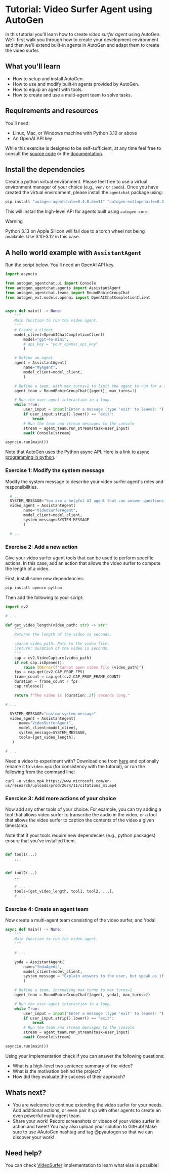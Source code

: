 # Tutorial: Video Surfer Agent using AutoGen

In this tutorial you'll learn how to create _video surfer agent_ using AutoGen.
We'll first walk you through how to create your development environment and then we'll extend
built-in agents in AutoGen and adapt them to create the video surfer.

## What you'll learn

- How to setup and install AutoGen.
- How to use and modify built-in agents provided by AutoGen.
- How to equip an agent with tools.
- How to create and use a multi-agent team to solve tasks.

## Requirements and resources

You'll need:

- Linux, Mac, or Windows machine with Python 3.10 or above
- An OpenAI API key

While this exercise is designed to be self-sufficient, at any time feel free to consult the [source code](https://aka.ms/autogen-gh) or the [documentation](https://microsoft.github.io/autogen/dev/).

## Install the dependencies

Create a python virtual environment. Please feel free to use a virtual environment manager of your choice (e.g., `venv` or `conda`). Once you have created the virtual environment, please install the `agentchat` package using:

```bash
pip install "autogen-agentchat==0.4.0.dev11" "autogen-ext[openai]==0.4.0.dev11"
```

This will install the high-level API for agents built using `autogen-core`.

> [!WARNING]  
> Python 3.13 on Apple Silicon will fail due to a torch wheel not being available. Use 3.10-3.12 in this case. 

## A hello world example with `AssistantAgent`

Run the script below. You'll need an OpenAI API key.

```python
import asyncio

from autogen_agentchat.ui import Console
from autogen_agentchat.agents import AssistantAgent
from autogen_agentchat.teams import RoundRobinGroupChat
from autogen_ext.models.openai import OpenAIChatCompletionClient


async def main() -> None:
    """
    Main function to run the video agent.
    """
    # Create a client
    model_client=OpenAIChatCompletionClient(
        model="gpt-4o-mini",
        # api_key = "your_openai_api_key"
        )

    # Define an agent
    agent = AssistantAgent(
        name="MyAgent",
        model_client=model_client,
        )

    # Define a team, with max_turns=1 to limit the agent to run for a single turn.
    agent_team = RoundRobinGroupChat([agent], max_turns=1)

    # Run the user-agent interaction in a loop.
    while True:
        user_input = input("Enter a message (type 'exit' to leave): ")
        if user_input.strip().lower() == "exit":
            break
        # Run the team and stream messages to the console
        stream = agent_team.run_stream(task=user_input)
        await Console(stream)

asyncio.run(main())
```

Note that AutoGen uses the Python async API. Here is a link to [async programming in python](https://docs.python.org/3/library/asyncio.html).

### Exercise 1: Modify the system message

Modify the system message to describe your video surfer agent's roles and responsibilities.

```python
  # ...
  SYSTEM_MESSAGE="You are a helpful AI agent that can answer questions about video files."
  video_agent = AssistantAgent(
        name="VideoSurferAgent",
        model_client=model_client,
        system_message=SYSTEM_MESSAGE
        )

  # ...
```

### Exercise 2: Add a new action

Give your video surfer agent tools that can be used to perform specific actions. In this case, add an action that allows the video surfer to compute the length of a video.

First, install some new dependencies:

```bash
pip install opencv-python
```

Then add the following to your script:


```python
import cv2

# ...

def get_video_length(video_path: str) -> str:
    """
    Returns the length of the video in seconds.

    :param video_path: Path to the video file.
    :return: Duration of the video in seconds.
    """
    cap = cv2.VideoCapture(video_path)
    if not cap.isOpened():
        raise IOError(f"Cannot open video file {video_path}")
    fps = cap.get(cv2.CAP_PROP_FPS)
    frame_count = cap.get(cv2.CAP_PROP_FRAME_COUNT)
    duration = frame_count / fps
    cap.release()

    return f"The video is {duration:.2f} seconds long."

# ...

  SYSTEM_MESSAGE="custom system message"
  video_agent = AssistantAgent(
      name="VideoSurferAgent",
      model_client=model_client,
      system_message=SYSTEM_MESSAGE,
      tools=[get_video_length],
   )

# ...

```

Need a video to experiment with? Download one from [here](https://www.microsoft.com/en-us/research/uploads/prod/2024/11/citations_m1.mp4) and optionally rename it to `video.mp4` (for consistency with the tutorial), or run the following from the command line:

```shell
curl -o video.mp4 https://www.microsoft.com/en-us/research/uploads/prod/2024/11/citations_m1.mp4
```

### Exercise 3: Add more actions of your choice

Now add any other tools of your choice. For example, you can try adding a tool that allows video surfer to transcribe the audio in the video, or a tool that allows the video surfer to caption the contents of the video a given timestamp.

Note that if your tools require new dependecies (e.g., python packages) ensure that you've installed them.

```python

def tool1(...)
    ...


def tool2(...)
    ...

    # ...
    tools=[get_video_length, tool1, tool2, ...],
    # ...
```

### Exercise 4: Create an agent team

Now create a multi-agent team consisting of the video surfer, and Yoda! 

```python
async def main() -> None:
    """
    Main function to run the video agent.
    """

    # ...

    yoda = AssistantAgent(
        name="YodaAgent",
        model_client=model_client,
        system_message = "Explain answers to the user, but speak as if you are Yoda"
        )

    # Define a team, increasing max_turns to max_turns=2
    agent_team = RoundRobinGroupChat([agent, yoda], max_turns=2)

    # Run the user-agent interaction in a loop.
    while True:
        user_input = input("Enter a message (type 'exit' to leave): ")
        if user_input.strip().lower() == "exit":
            break
        # Run the team and stream messages to the console
        stream = agent_team.run_stream(task=user_input)
        await Console(stream)

asyncio.run(main())
```

Using your implementation check if you can answer the following questions:

- What is a high-level two sentence summary of the video?
- What is the motivation behind the project?
- How did they evaluate the success of their approach?

## Whats next?

- You are welcome to continue extending the video surfer for your needs. Add additional actions, or even pair it up with other agents to create an even powerful multi-agent team.
- Share your work! Record screenshots or videos of your video surfer in action and tweet! You may also upload your solution to GitHub! Make sure to use #AutoGen hashtag and tag @pyautogen so that we can discover your work!

## Need help?

You can check [VideoSurfer](https://github.com/microsoft/autogen/blob/c02d87e9cf90f4fd91da6b641f1de8077edb54db/python/packages/autogen-ext/src/autogen_ext/agents/video_surfer/_video_surfer.py) implementation to learn what else is possible!
